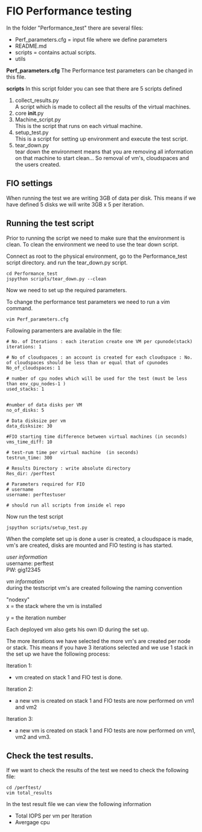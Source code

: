 # FIO Performance testing

In the folder "Performance_test" there are several files:
- Perf_parameters.cfg  = input file where we define parameters  
- README.md  
- scripts  =  contains actual scripts. 
- utils  

**Perf_parameters.cfg**
The Performance test parameters can be changed in this file.

**scripts**
In this script folder you can see that there are 5 scripts defined  
1. collect_results.py  
A script which is made to collect all the results of the virtual machines.  
2. core  __init__.py  
3. Machine_script.py  
This is the script that runs on each virtual machine.  
4. setup_test.py  
This is a script for setting up environment and execute the test script.  
5. tear_down.py  
tear down the environment means that you are removing all information on that machine to start clean... So removal of vm's, cloudspaces and the users created.  

## FIO settings
When running the test we are writing 3GB of data per disk. This means if we have defined 5 disks we will write 3GB x 5 per iteration.


## Running the test script
Prior to running the script we need to make sure that the environment is clean. To clean the environment we need to use the tear down script.

Connect as root to the physical environment, go to the Performance_test script directory. and run the tear_down.py script.

```
cd Performance_test
jspython scripts/tear_down.py --clean
```
Now we need to set up the required parameters.

To change the performance test parameters we need to run a vim command.
```
vim Perf_parameters.cfg
```
Following paramenters are available in the file:
```
# No. of Iterations : each iteration create one VM per cpunode(stack)
iterations: 1

# No of cloudspaces : an account is created for each cloudspace : No. of cloudspaces should be less than or equal that of cpunodes
No_of_cloudspaces: 1

# number of cpu nodes which will be used for the test (must be less than env_cpu_nodes-1 )
used_stacks: 1


#number of data disks per VM
no_of_disks: 5

# Data disksize per vm
data_disksize: 30

#FIO starting time difference between virtual machines (in seconds)
vms_time_diff: 10

# test-rum time per virtual machine  (in seconds)
testrun_time: 300

# Results Directory : write absolute directory
Res_dir: /perftest

# Parameters required for FIO
# username
username: perftestuser

# should run all scripts from inside el repo
```
Now run the test script
```
jspython scripts/setup_test.py
```
When the complete set up is done a user is created, a cloudspace is made, vm's are created, disks are mounted and FIO testing is has started.

*user information*  
username: perftest  
PW: gig12345

*vm information*  
during the testscript vm's are created following the naming convention  

"nodexy"   
x = the stack where the vm is installed

y = the iteration number  

Each deployed vm also gets his own ID during the set up.  

The more iterations we have selected the more vm's are created per node or stack. This means if you have 3 iterations selected and we use 1 stack in the set up we have the following process:

Iteration 1:
- vm created on stack 1 and FIO test is done.

Iteration 2:
- a new vm is created on stack 1 and FIO tests are now performed on vm1 and vm2

Iteration 3:
- a new vm is created on stack 1 and FIO tests are now performed on vm1, vm2 and vm3.


## Check the test results.
If we want to check the results of the test we need to check the following file:  
```
cd /perftest/
vim total_results
```
In the test result file we can view the following information
- Total IOPS per vm per Iteration
- Avergage cpu
 

